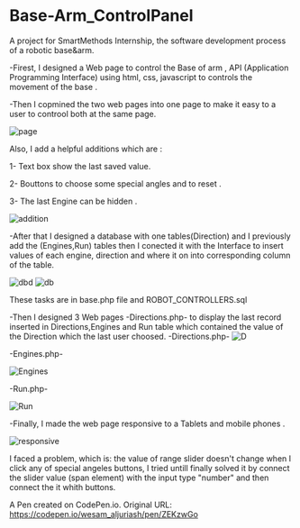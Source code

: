 # Base-Arm_ControlPanel

A project for SmartMethods Internship, the software development process of a robotic base&arm.

-Firest, I designed a Web page to control the Base of arm  , API (Application Programming Interface) using html, css, javascript to controls the movement of the base .

-Then I copmined the two web pages into one page to make it easy to a user to controol both at the same page. 


   ![page](https://user-images.githubusercontent.com/74800962/123559044-6b4fd580-d7a2-11eb-844a-1481df0785cf.gif)
   
Also, I add a helpful additions which are : 
   
  1- Text box show the last saved value.
  
  2- Bouttons to choose some special angles and to reset .
  
  3- The last Engine can be hidden .
   
   ![addition](https://user-images.githubusercontent.com/74800962/123559271-adc5e200-d7a3-11eb-8abd-e082046f1ea8.gif)
 
-After that I designed a database with one tables(Direction) and I previously add the (Engines,Run) tables then I conected it with the Interface to insert values of each engine, direction and where it on  into corresponding column of the table.

![dbd](https://user-images.githubusercontent.com/74800962/123559503-0a75cc80-d7a5-11eb-9ad5-fe360c75a219.gif)
 ![db](https://user-images.githubusercontent.com/74800962/123559536-4315a600-d7a5-11eb-8631-797859fea187.gif)



These  tasks are in base.php file and ROBOT_CONTROLLERS.sql

-Then I designed 3 Web pages -Directions.php- to display the last record inserted in Directions,Engines and Run table which contained the value of the Direction which the last user choosed.
-Directions.php- 
![D](https://user-images.githubusercontent.com/74800962/123559929-d2bc5400-d7a7-11eb-88f8-dc081467284f.gif)

-Engines.php- 

![Engines](https://user-images.githubusercontent.com/74800962/122818802-5080eb00-d2e2-11eb-9824-ffd2ead859c7.gif)

-Run.php- 

![Run](https://user-images.githubusercontent.com/74800962/122818511-f97b1600-d2e1-11eb-9ba0-d4201c614be3.gif)


-Finally, I made the web page responsive to a Tablets and mobile phones .

![responsive](https://user-images.githubusercontent.com/74800962/123560139-3a26d380-d7a9-11eb-953f-43e001fd4afe.gif)

I faced a problem,
which is: the value of range slider doesn't change when I click any of special angeles buttons, I tried untill finally solved it by connect the slider value (span element) with the input type "number" and then connect the it whith buttons.

A Pen created on CodePen.io. Original URL: https://codepen.io/wesam_aljuriash/pen/ZEKzwGo
